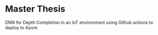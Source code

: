 # Master Thesis 

DNN for Depth Completion in an IoT environment using Github actions to deploy to Azure